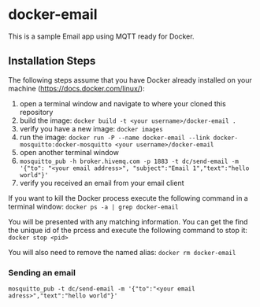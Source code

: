 # docker-email
This is a sample Email app using MQTT ready for Docker.

## Installation Steps
The following steps assume that you have Docker already installed on your machine (https://docs.docker.com/linux/):

1. open a terminal window and navigate to where your cloned this repository
2. build the image: `docker build -t <your username>/docker-email .`
3. verify you have a new image: `docker images`
4. run the image: `docker run -P --name docker-email --link docker-mosquitto:docker-mosquitto <your username>/docker-email`
5. open another terminal window
6. `mosquitto_pub -h broker.hivemq.com -p 1883 -t dc/send-email -m '{"to": "<your email address>", "subject":"Email 1","text":"hello world"}'`
7. verify you received an email from your email client

If you want to kill the Docker process execute the following command in a terminal window:
`docker ps -a | grep docker-email`

You will be presented with any matching information. You can get the find the unique id of the prcess and execute the following command to stop it:
`docker stop <pid>`

You will also need to remove the named alias:
`docker rm docker-email`

### Sending an email
```
mosquitto_pub -t dc/send-email -m '{"to":"<your email adress>","text":"hello world"}'
```
